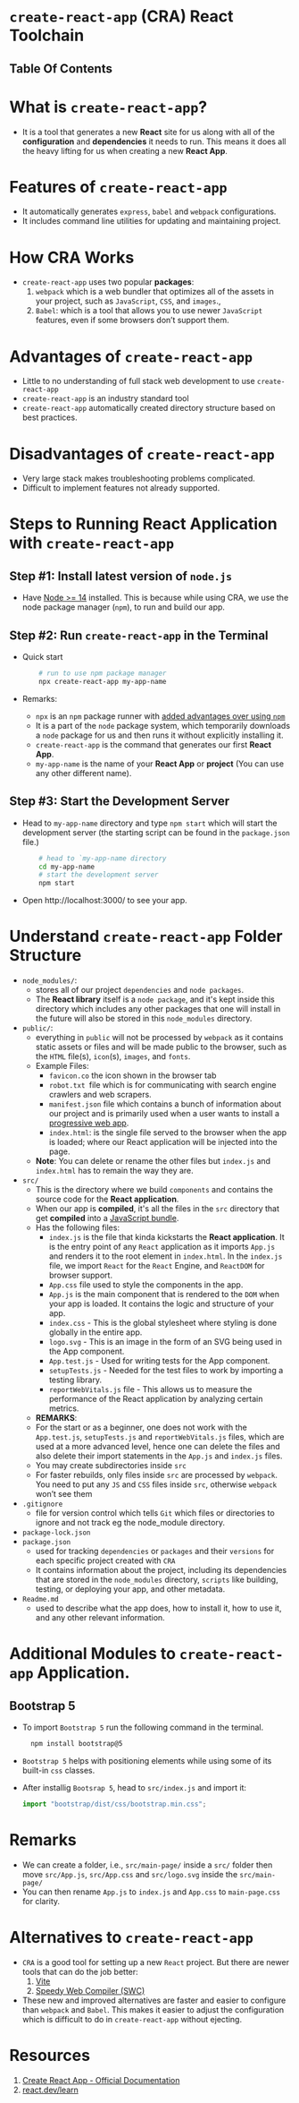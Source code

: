 # `create-react-app` (CRA) React Toolchain

## Table Of Contents

# What is `create-react-app`?

- It is a tool that generates a new **React** site for us along with all of the **configuration** and **dependencies** it needs to run. This means it does all the heavy lifting for us when creating a new **React App**.

# Features of `create-react-app`

- It automatically generates `express`, `babel` and `webpack` configurations.
- It includes command line utilities for updating and maintaining project.

# How CRA Works

- `create-react-app` uses two popular **packages**:
  1. `webpack` which is a web bundler that optimizes all of the assets in your project, such as `JavaScript`, `CSS`, and `images`.,
  2. `Babel`: which is a tool that allows you to use newer `JavaScript` features, even if some browsers don’t support them.

# Advantages of `create-react-app`

- Little to no understanding of full stack web development to use `create-react-app`
- `create-react-app` is an industry standard tool
- `create-react-app` automatically created directory structure based on best practices.

# Disadvantages of `create-react-app`

- Very large stack makes troubleshooting problems complicated.
- Difficult to implement features not already supported.

# Steps to Running React Application with `create-react-app`

## Step #1: Install latest version of `node.js`

- Have [Node >= 14](https://nodejs.org/en/download) installed. This is because while using CRA, we use the node package manager (`npm`), to run and build our app.

## Step #2: Run `create-react-app` in the Terminal

- Quick start

  ```sh
      # run to use npm package manager
      npx create-react-app my-app-name
  ```

- Remarks:
  - `npx` is an `npm` package runner with [added advantages over using `npm`](https://medium.com/@maybekatz/introducing-npx-an-npm-package-runner-55f7d4bd282b)
  - It is a part of the `node` package system, which temporarily downloads a `node` package for us and then runs it without explicitly installing it.
  - `create-react-app` is the command that generates our first **React App**.
  - `my-app-name` is the name of your **React App** or **project** (You can use any other different name).

## Step #3: Start the Development Server

- Head to `my-app-name` directory and type `npm start` which will start the development server (the starting script can be found in the `package.json` file.)

  ```sh
      # head to `my-app-name directory
      cd my-app-name
      # start the development server
      npm start
  ```

- Open http://localhost:3000/ to see your app.

# Understand `create-react-app` Folder Structure

- `node_modules/`:
  - stores all of our project `dependencies` and `node packages`.
  - The **React library** itself is a `node package`, and it's kept inside this directory which includes any other packages that one will install in the future will also be stored in this `node_modules` directory.
- `public/`:
  - everything in `public` will not be processed by `webpack` as it contains static assets or files and will be made public to the browser, such as the `HTML` file(s), `icon`(s), `images`, and `fonts`.
  - Example Files:
    - `favicon.co` the icon shown in the browser tab
    - `robot.txt `file which is for communicating with search engine crawlers and web scrapers.
    - `manifest.json` file which contains a bunch of information about our project and is primarily used when a user wants to install a [progressive web app]().
    - `index.html`: is the single file served to the browser when the app is loaded; where our React application will be injected into the page.
  - **Note**: You can delete or rename the other files but `index.js` and `index.html` has to remain the way they are.
- `src/`
  - This is the directory where we build `components` and contains the source code for the **React application**.
  - When our app is **compiled**, it's all the files in the `src` directory that get **compiled** into a [JavaScript bundle](https://stackoverflow.com/questions/42727269/what-is-an-asset-and-what-is-a-bundle).
  - Has the following files:
    - `index.js` is the file that kinda kickstarts the **React application**. It is the entry point of any `React` application as it imports `App.js` and renders it to the root element in `index.html`. In the `index.js` file, we import `React` for the `React` Engine, and `ReactDOM` for browser support.
    - `App.css` file used to style the components in the app.
    - `App.js` is the main component that is rendered to the `DOM` when your app is loaded. It contains the logic and structure of your app.
    - `index.css` - This is the global stylesheet where styling is done globally in the entire app.
    - `logo.svg` - This is an image in the form of an SVG being used in the App component.
    - `App.test.js` - Used for writing tests for the App component.
    - `setupTests.js` - Needed for the test files to work by importing a testing library.
    - `reportWebVitals.js` file - This allows us to measure the performance of the React application by analyzing certain metrics.
  - **REMARKS**:
  - For the start or as a beginner, one does not work with the `App.test.js`, `setupTests.js` and `reportWebVitals.js` files, which are used at a more advanced level, hence one can delete the files and also delete their import statements in the `App.js` and `index.js` files.
  - You may create subdirectories inside `src`
  - For faster rebuilds, only files inside `src` are processed by `webpack`. You need to put any `JS` and `CSS` files inside `src`, otherwise `webpack` won’t see them
- `.gitignore`
  - file for version control which tells `Git` which files or directories to ignore and not track eg the node_module directory.
- `package-lock.json`
- `package.json`
  - used for tracking `dependencies` or `packages` and their `versions` for each specific project created with `CRA`
  - It contains information about the project, including its dependencies that are stored in the `node_modules` directory, `scripts` like building, testing, or deploying your app, and other metadata.
- `Readme.md`
  - used to describe what the app does, how to install it, how to use it, and any other relevant information.

# Additional Modules to `create-react-app` Application.

## Bootstrap 5

- To import `Bootstrap 5` run the following command in the terminal.

  ```sh
    npm install bootstrap@5
  ```

- `Bootstrap 5` helps with positioning elements while using some of its built-in `css` classes.
- After installig `Bootsrap 5`, head to `src/index.js` and import it:

  ```js
  import "bootstrap/dist/css/bootstrap.min.css";
  ```

# Remarks

- We can create a folder, i.e., `src/main-page/` inside a `src/` folder then move `src/App.js`, `src/App.css` and `src/logo.svg` inside the `src/main-page/`
- You can then rename `App.js` to `index.js` and `App.css` to `main-page.css` for clarity.

# Alternatives to `create-react-app`

- `CRA` is a good tool for setting up a new `React` project. But there are newer tools that can do the job better:
  1. [Vite]()
  2. [Speedy Web Compiler (SWC)]()
- These new and improved alternatives are faster and easier to configure than `webpack` and `Babel`. This makes it easier to adjust the configuration which is difficult to do in `create-react-app` without ejecting.

# Resources

1. [Create React App - Official Documentation](https://create-react-app.dev/)
2. [react.dev/learn](https://react.dev/learn)
